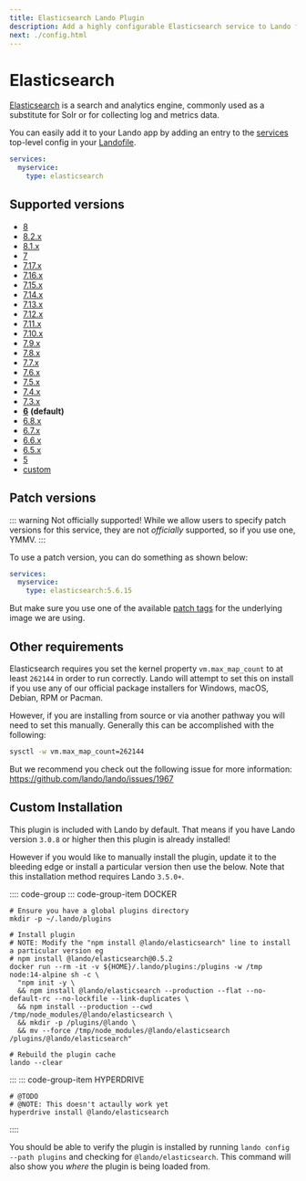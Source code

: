 ```yaml
---
title: Elasticsearch Lando Plugin
description: Add a highly configurable Elasticsearch service to Lando for local development with all the power of Docker and Docker Compose.
next: ./config.html
---
```


# Elasticsearch

[Elasticsearch](https://www.elastic.co/elasticsearch/) is a search and analytics engine, commonly used as a substitute for Solr or for collecting log and metrics data.

You can easily add it to your Lando app by adding an entry to the [services](https://docs.lando.dev/config/services.html) top-level config in your [Landofile](https://docs.lando.dev/config/lando.html).

```yaml
services:
  myservice:
    type: elasticsearch
```

## Supported versions

*   [8](https://hub.docker.com/r/bitnami/elasticsearch)
*   [8.2.x](https://hub.docker.com/r/bitnami/elasticsearch)
*   [8.1.x](https://hub.docker.com/r/bitnami/elasticsearch)
*   [7](https://hub.docker.com/r/bitnami/elasticsearch)
*   [7.17.x](https://hub.docker.com/r/bitnami/elasticsearch)
*   [7.16.x](https://hub.docker.com/r/bitnami/elasticsearch)
*   [7.15.x](https://hub.docker.com/r/bitnami/elasticsearch)
*   [7.14.x](https://hub.docker.com/r/bitnami/elasticsearch)
*   [7.13.x](https://hub.docker.com/r/bitnami/elasticsearch)
*   [7.12.x](https://hub.docker.com/r/bitnami/elasticsearch)
*   [7.11.x](https://hub.docker.com/r/bitnami/elasticsearch)
*   [7.10.x](https://hub.docker.com/r/bitnami/elasticsearch)
*   [7.9.x](https://hub.docker.com/r/bitnami/elasticsearch)
*   [7.8.x](https://hub.docker.com/r/bitnami/elasticsearch)
*   [7.7.x](https://hub.docker.com/r/bitnami/elasticsearch)
*   [7.6.x](https://hub.docker.com/r/bitnami/elasticsearch)
*   [7.5.x](https://hub.docker.com/r/bitnami/elasticsearch)
*   [7.4.x](https://hub.docker.com/r/bitnami/elasticsearch)
*   [7.3.x](https://hub.docker.com/r/bitnami/elasticsearch)
*   **[6](https://hub.docker.com/r/bitnami/elasticsearch)** **(default)**
*   [6.8.x](https://hub.docker.com/r/bitnami/elasticsearch)
*   [6.7.x](https://hub.docker.com/r/bitnami/elasticsearch)
*   [6.6.x](https://hub.docker.com/r/bitnami/elasticsearch)
*   [6.5.x](https://hub.docker.com/r/bitnami/elasticsearch)
*   [5](https://hub.docker.com/r/bitnami/elasticsearch)
*   [custom](https://docs.lando.dev/config/services.html#advanced)

## Patch versions

::: warning Not officially supported!
While we allow users to specify patch versions for this service, they are not *officially* supported, so if you use one, YMMV.
:::

To use a patch version, you can do something as shown below:

```yaml
services:
  myservice:
    type: elasticsearch:5.6.15
```

But make sure you use one of the available [patch tags](https://hub.docker.com/r/bitnami/elasticsearch/tags) for the underlying image we are using.

## Other requirements

Elasticsearch requires you set the kernel property `vm.max_map_count` to at least `262144` in order to run correctly. Lando will attempt to set this on install if you use any of our official package installers for Windows, macOS, Debian, RPM or Pacman.

However, if you are installing from source or via another pathway you will need to set this manually. Generally this can be accomplished with the following:

```bash
sysctl -w vm.max_map_count=262144
```

But we recommend you check out the following issue for more information:
<https://github.com/lando/lando/issues/1967>

## Custom Installation

This plugin is included with Lando by default. That means if you have Lando version `3.0.8` or higher then this plugin is already installed!

However if you would like to manually install the plugin, update it to the bleeding edge or install a particular version then use the below. Note that this installation method requires Lando `3.5.0+`.

:::: code-group
::: code-group-item DOCKER
```bash:no-line-numbers
# Ensure you have a global plugins directory
mkdir -p ~/.lando/plugins

# Install plugin
# NOTE: Modify the "npm install @lando/elasticsearch" line to install a particular version eg
# npm install @lando/elasticsearch@0.5.2
docker run --rm -it -v ${HOME}/.lando/plugins:/plugins -w /tmp node:14-alpine sh -c \
  "npm init -y \
  && npm install @lando/elasticsearch --production --flat --no-default-rc --no-lockfile --link-duplicates \
  && npm install --production --cwd /tmp/node_modules/@lando/elasticsearch \
  && mkdir -p /plugins/@lando \
  && mv --force /tmp/node_modules/@lando/elasticsearch /plugins/@lando/elasticsearch"

# Rebuild the plugin cache
lando --clear
```
:::
::: code-group-item HYPERDRIVE
```bash:no-line-numbers
# @TODO
# @NOTE: This doesn't actaully work yet
hyperdrive install @lando/elasticsearch
```
::::

You should be able to verify the plugin is installed by running `lando config --path plugins` and checking for `@lando/elasticsearch`. This command will also show you _where_ the plugin is being loaded from.
